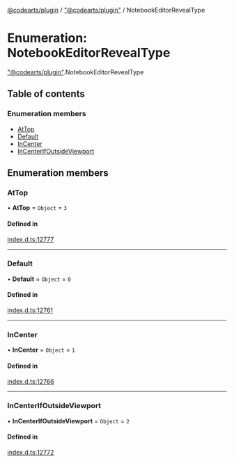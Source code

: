 [@codearts/plugin](../README.md) / ["@codearts/plugin"](../modules/_codearts_plugin_.md) / NotebookEditorRevealType

# Enumeration: NotebookEditorRevealType

["@codearts/plugin"](../modules/_codearts_plugin_.md).NotebookEditorRevealType

## Table of contents

### Enumeration members

- [AtTop](codearts_plugin_.NotebookEditorRevealType.md#attop)
- [Default](codearts_plugin_.NotebookEditorRevealType.md#default)
- [InCenter](codearts_plugin_.NotebookEditorRevealType.md#incenter)
- [InCenterIfOutsideViewport](codearts_plugin_.NotebookEditorRevealType.md#incenterifoutsideviewport)

## Enumeration members

### AtTop

• **AtTop** = `Object` = `3`

#### Defined in

[index.d.ts:12777](https://github.com/huaweicloud/cloudide-plugin-api/blob/203b986/index.d.ts#L12777)

___

### Default

• **Default** = `Object` = `0`

#### Defined in

[index.d.ts:12761](https://github.com/huaweicloud/cloudide-plugin-api/blob/203b986/index.d.ts#L12761)

___

### InCenter

• **InCenter** = `Object` = `1`

#### Defined in

[index.d.ts:12766](https://github.com/huaweicloud/cloudide-plugin-api/blob/203b986/index.d.ts#L12766)

___

### InCenterIfOutsideViewport

• **InCenterIfOutsideViewport** = `Object` = `2`

#### Defined in

[index.d.ts:12772](https://github.com/huaweicloud/cloudide-plugin-api/blob/203b986/index.d.ts#L12772)

